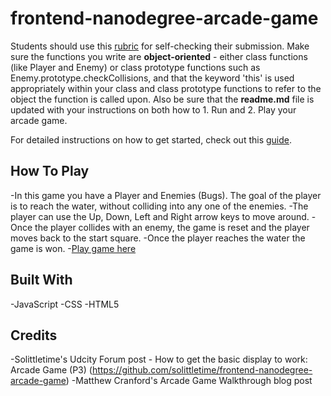 frontend-nanodegree-arcade-game
===============================

Students should use this [rubric](https://review.udacity.com/#!/projects/2696458597/rubric) for self-checking their submission. Make sure the functions you write are **object-oriented** - either class functions (like Player and Enemy) or class prototype functions such as Enemy.prototype.checkCollisions, and that the keyword 'this' is used appropriately within your class and class prototype functions to refer to the object the function is called upon. Also be sure that the **readme.md** file is updated with your instructions on both how to 1. Run and 2. Play your arcade game.

For detailed instructions on how to get started, check out this [guide](https://docs.google.com/document/d/1v01aScPjSWCCWQLIpFqvg3-vXLH2e8_SZQKC8jNO0Dc/pub?embedded=true).

## How To Play
-In this game you have a Player and Enemies (Bugs). The goal of the player is to reach the water, without colliding into any one of the enemies.
-The player can use the Up, Down, Left and Right arrow keys to move around.
-Once the player collides with an enemy, the game is reset and the player moves back to the start square.
-Once the player reaches the water the game is won.
-[Play game here](https://github.com/limo2018/Udacity_FEND_Arcade_Game.git)

## Built With
-JavaScript
-CSS
-HTML5

## Credits
-Solittletime's Udcity Forum post - How to get the basic display to work: Arcade Game (P3)
 (https://github.com/solittletime/frontend-nanodegree-arcade-game)
-Matthew Cranford's Arcade Game Walkthrough blog post
